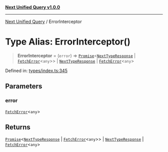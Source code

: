 [**Next Unified Query v1.0.0**](../README.md)

***

[Next Unified Query](../globals.md) / ErrorInterceptor

# Type Alias: ErrorInterceptor()

> **ErrorInterceptor** = (`error`) => [`Promise`](https://developer.mozilla.org/docs/Web/JavaScript/Reference/Global_Objects/Promise)\<[`NextTypeResponse`](../interfaces/NextTypeResponse.md) \| [`FetchError`](../classes/FetchError.md)\<`any`\>\> \| [`NextTypeResponse`](../interfaces/NextTypeResponse.md) \| [`FetchError`](../classes/FetchError.md)\<`any`\>

Defined in: [types/index.ts:345](https://github.com/newExpand/next-unified-query/blob/main/packages/core/src/types/index.ts#L345)

## Parameters

### error

[`FetchError`](../classes/FetchError.md)\<`any`\>

## Returns

[`Promise`](https://developer.mozilla.org/docs/Web/JavaScript/Reference/Global_Objects/Promise)\<[`NextTypeResponse`](../interfaces/NextTypeResponse.md) \| [`FetchError`](../classes/FetchError.md)\<`any`\>\> \| [`NextTypeResponse`](../interfaces/NextTypeResponse.md) \| [`FetchError`](../classes/FetchError.md)\<`any`\>
